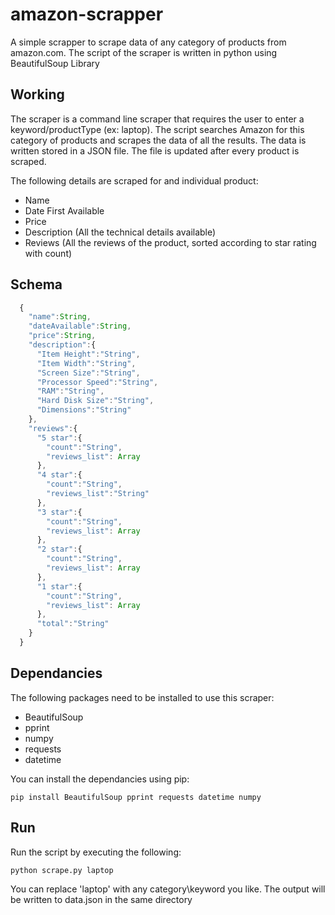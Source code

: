 # amazon-scrapper
A simple scrapper to scrape data of any category of products from amazon.com. The script of the scraper is written in python using BeautifulSoup Library

## Working
The scraper is a command line scraper that requires the user to enter a keyword/productType (ex: laptop). The script searches Amazon for this category of products and scrapes the data of all the results. The data is written stored in a JSON file. The file is updated after every product is scraped.

The following details are scraped for and individual product:
- Name
- Date First Available
- Price
- Description (All the technical details available)
- Reviews (All the reviews of the product, sorted according to star rating with count)

## Schema
```javascript
  {
    "name":String,
    "dateAvailable":String,
    "price":String,
    "description":{
      "Item Height":"String",
      "Item Width":"String",
      "Screen Size":"String",
      "Processor Speed":"String",
      "RAM":"String",
      "Hard Disk Size":"String",
      "Dimensions":"String"
    },
    "reviews":{
      "5 star":{
        "count":"String",
        "reviews_list": Array		
      },
      "4 star":{
        "count":"String",
        "reviews_list":"String"		
      },
      "3 star":{
        "count":"String",
        "reviews_list": Array		
      },
      "2 star":{
        "count":"String",
        "reviews_list": Array		
      },
      "1 star":{
        "count":"String",
        "reviews_list": Array		
      },
      "total":"String"
    }
  }
```

## Dependancies
The following packages need to be installed to use this scraper:
- BeautifulSoup
- pprint
- numpy
- requests
- datetime

You can install the dependancies using pip:

```pip install BeautifulSoup pprint requests datetime numpy```

## Run
Run the script by executing the following:

```python scrape.py laptop```

You can replace 'laptop' with any category\keyword you like. The output will be written to data.json in the same directory

